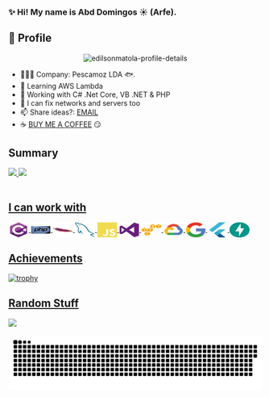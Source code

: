 
### ✨ Hi! My name is Abd Domingos ☀️ (Arfe).  

## <summary><b>🌟 Profile</b></summary>

<p align="center"><img height="180em" src="https://github-profile-summary-cards.vercel.app/api/cards/profile-details?username=edilsonmatola&theme=github_dark" alt="edilsonmatola-profile-details" align = "center"/></p>

- 👷🏽‍♂️ Company: Pescamoz LDA 🐟.
- 📖 Learning AWS Lambda
- 🤔 Working with C# .Net Core, VB .NET & PHP
- 💬 I can fix networks and servers too
- 📫 Share ideas?: [EMAIL](mailto:abd.domingos@outlook.com)
- ☕ [BUY ME A COFFEE](https://www.buymeacoffee.com/abddomingos) 😏


## <summary><b>Summary</b></summary>

 <div>
  <a href="https://github.com/tantofaznem">
  <img height="180em" src="https://github-readme-stats.vercel.app/api?username=tantofaznem&show_icons=true&theme=algolia&include_all_commits=true&count_private=true"/>
  <img height="180em" src="https://github-readme-stats.vercel.app/api/top-langs/?username=tantofaznem&layout=compact&langs_count=7&theme=algolia"/>
</div>
<div style="display: inline_block"><br>

## <summary><b>I can work with</b></summary>
 
  <img align="center" alt="Abd-Csharp" height="30" width="40" src="https://raw.githubusercontent.com/devicons/devicon/master/icons/csharp/csharp-original.svg">
  <img align="center" alt="Abd-PHP" height="30" width="40"  
src="https://github.com/devicons/devicon/blob/master/icons/php/php-original.svg">
  <img align="center" alt="Abd-Apache" height="30" width="40"    
src="https://github.com/devicons/devicon/blob/master/icons/apache/apache-original.svg">
  <img align="center" alt="Abd-Mysql" height="30" width="40"  
src="https://github.com/devicons/devicon/blob/master/icons/mysql/mysql-original.svg">
  <img align="center" alt="Abd-Js" height="30" width="40" src="https://raw.githubusercontent.com/devicons/devicon/master/icons/javascript/javascript-plain.svg">
  <img align="center" alt="Abd-Ts" height="30" width="40" src="https://raw.githubusercontent.com/devicons/devicon/master/icons/visualstudio/visualstudio-plain.svg">
  <img align="center" alt="Abd-AWS" height="30" width="40" src="https://raw.githubusercontent.com/devicons/devicon/master/icons/amazonwebservices/amazonwebservices-original.svg">
    <img align="center" alt="Abd-Googlecloud" height="30" width="40"
src="https://raw.githubusercontent.com/devicons/devicon/master/icons/googlecloud/googlecloud-original.svg">
   <img align="center" alt="Abd-Google" height="30" width="40"
src="https://raw.githubusercontent.com/devicons/devicon/master/icons/google/google-original.svg">
    <img align="center" alt="Abd-Flutter" height="30" width="40"
src="https://raw.githubusercontent.com/devicons/devicon/master/icons/flutter/flutter-original.svg">
     <img align="center" alt="Abd-FastApi" height="30" width="40"
src="https://raw.githubusercontent.com/devicons/devicon/master/icons/fastapi/fastapi-original.svg">

## <summary><b>Achievements</b></summary>
![trophy](https://github-profile-trophy.vercel.app/?username=tantofaznem)


## <summary><b>Random Stuff</b></summary>
<div> 

  <a href="https://www.linkedin.com/in/AbdDomingos/" target="_blank"><img src="https://img.shields.io/badge/-LinkedIn-%230077B5?style=for-the-badge&logo=linkedin&logoColor=white" target="_blank"></a> 
 
  ![Snake animation](https://github.com/tantofaznem/AbdDomingos/blob/output/github-contribution-grid-snake.svg)
 
</div>


